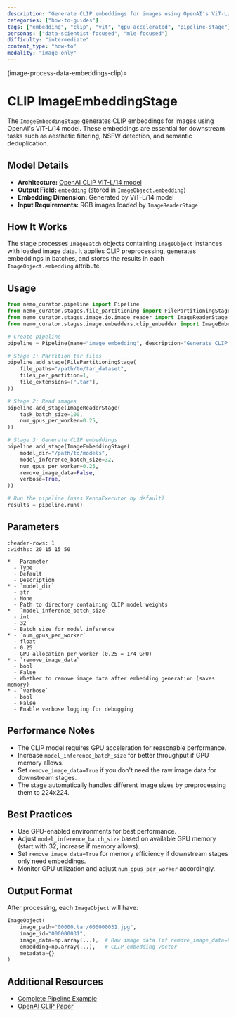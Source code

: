 ```yaml
---
description: "Generate CLIP embeddings for images using OpenAI's ViT-L/14 model for downstream classification and filtering tasks"
categories: ["how-to-guides"]
tags: ["embedding", "clip", "vit", "gpu-accelerated", "pipeline-stage"]
personas: ["data-scientist-focused", "mle-focused"]
difficulty: "intermediate"
content_type: "how-to"
modality: "image-only"
---
```


(image-process-data-embeddings-clip)=

# CLIP ImageEmbeddingStage

The `ImageEmbeddingStage` generates CLIP embeddings for images using OpenAI's ViT-L/14 model. These embeddings are essential for downstream tasks such as aesthetic filtering, NSFW detection, and semantic deduplication.

## Model Details

- **Architecture:** [OpenAI CLIP ViT-L/14 model](https://huggingface.co/openai/clip-vit-large-patch14)
- **Output Field:** `embedding` (stored in `ImageObject.embedding`)
- **Embedding Dimension:** Generated by ViT-L/14 model
- **Input Requirements:** RGB images loaded by `ImageReaderStage`

## How It Works

The stage processes `ImageBatch` objects containing `ImageObject` instances with loaded image data. It applies CLIP preprocessing, generates embeddings in batches, and stores the results in each `ImageObject.embedding` attribute.

## Usage

```python
from nemo_curator.pipeline import Pipeline
from nemo_curator.stages.file_partitioning import FilePartitioningStage
from nemo_curator.stages.image.io.image_reader import ImageReaderStage
from nemo_curator.stages.image.embedders.clip_embedder import ImageEmbeddingStage

# Create pipeline
pipeline = Pipeline(name="image_embedding", description="Generate CLIP embeddings for images")

# Stage 1: Partition tar files
pipeline.add_stage(FilePartitioningStage(
    file_paths="/path/to/tar_dataset",
    files_per_partition=1,
    file_extensions=[".tar"],
))

# Stage 2: Read images
pipeline.add_stage(ImageReaderStage(
    task_batch_size=100,
    num_gpus_per_worker=0.25,
))

# Stage 3: Generate CLIP embeddings
pipeline.add_stage(ImageEmbeddingStage(
    model_dir="/path/to/models",
    model_inference_batch_size=32,
    num_gpus_per_worker=0.25,
    remove_image_data=False,
    verbose=True,
))

# Run the pipeline (uses XennaExecutor by default)
results = pipeline.run()
```

## Parameters

```{list-table}
:header-rows: 1
:widths: 20 15 15 50

* - Parameter
  - Type
  - Default
  - Description
* - `model_dir`
  - str
  - None
  - Path to directory containing CLIP model weights
* - `model_inference_batch_size`
  - int
  - 32
  - Batch size for model inference
* - `num_gpus_per_worker`
  - float
  - 0.25
  - GPU allocation per worker (0.25 = 1/4 GPU)
* - `remove_image_data`
  - bool
  - False
  - Whether to remove image data after embedding generation (saves memory)
* - `verbose`
  - bool
  - False
  - Enable verbose logging for debugging
```

## Performance Notes

- The CLIP model requires GPU acceleration for reasonable performance.
- Increase `model_inference_batch_size` for better throughput if GPU memory allows.
- Set `remove_image_data=True` if you don't need the raw image data for downstream stages.
- The stage automatically handles different image sizes by preprocessing them to 224x224.

## Best Practices

- Use GPU-enabled environments for best performance.
- Adjust `model_inference_batch_size` based on available GPU memory (start with 32, increase if memory allows).
- Set `remove_image_data=True` for memory efficiency if downstream stages only need embeddings.
- Monitor GPU utilization and adjust `num_gpus_per_worker` accordingly.

## Output Format

After processing, each `ImageObject` will have:

```python
ImageObject(
    image_path="00000.tar/000000031.jpg",
    image_id="000000031",
    image_data=np.array(...),  # Raw image data (if remove_image_data=False)
    embedding=np.array(...),   # CLIP embedding vector
    metadata={}
)
```

## Additional Resources

- [Complete Pipeline Example](https://github.com/NVIDIA-NeMo/Curator/blob/main/tutorials/image/getting-started/image_curation_example.py)
- [OpenAI CLIP Paper](https://arxiv.org/abs/2103.00020)
